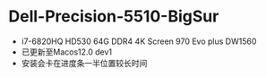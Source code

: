 # Dell-Precision-5510-BigSur

* i7-6820HQ HD530 64G DDR4 4K Screen 970 Evo plus  DW1560
* 已更新至Macos12.0 dev1
* 安装会卡在进度条一半位置较长时间
